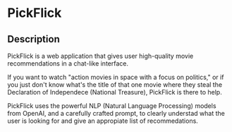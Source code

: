# PickFlick

## Description

PickFlick is a web application that gives user high-quality movie recommendations in a chat-like interface.

If you want to watch "action movies in space with a focus on politics," or if you just don't know what's the title of that one movie where they steal the Declaration of Independece (National Treasure), PickFlick is there to help.

PickFlick uses the powerful NLP (Natural Language Processing) models from OpenAI, and a carefully crafted prompt, to clearly understad what the user is looking for and give an appropiate list of recommedations.